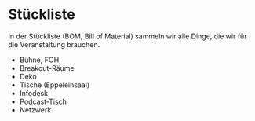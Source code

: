 # Stückliste

In der Stückliste (BOM, Bill of Material) sammeln wir alle Dinge, die wir für die Veranstaltung brauchen.

- Bühne, FOH
- Breakout-Räume
- Deko
- Tische (Eppeleinsaal)
- Infodesk
- Podcast-Tisch
- Netzwerk